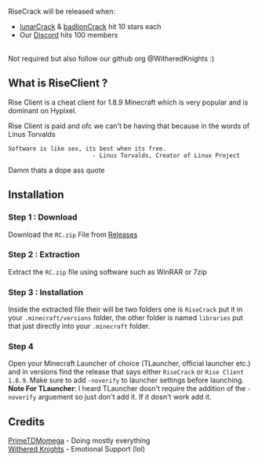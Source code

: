RiseCrack will be released when:
 - [lunarCrack](https://github.com/WitheredKnights/lunarCrack/) & [badlionCrack](https://github.com/WitheredKnights/badlionCrack/) hit 10 stars each
 - Our [Discord](https://discord.gg/n4pYK7Bwhu) hits 100 members
<br>
Not required but also follow our github org @WitheredKnights :)


## What is RiseClient ?
Rise Client is a cheat client for 1.8.9 Minecraft which is very popular and is dominant on Hypixel.

Rise Client is paid and ofc we can't be having that because in the words of Linus Torvalds
```
Software is like sex, its best when its free.
                        - Linus Torvalds, Creator of Linux Project
```
Damm thats a dope ass quote

## Installation 

### Step 1 : Download
 Download the `RC.zip` File from [Releases](https://github.com/WitheredKnights/riseCrack/releases/tag/1.0.0)
 ### Step 2 : Extraction
 Extract the `RC.zip` file using software such as WinRAR or 7zip
 ### Step 3 : Installation
 Inside the extracted file their will be two folders one is `RiseCrack` put it in your `.minecraft/versions` folder, the other folder is named `libraries` put that just directly into your `.minecraft` folder.
 ### Step 4
 Open your Minecraft Launcher of choice (TLauncher, official launcher etc.) and in versions find the release that says either `RiseCrack` or `Rise Client 1.8.9`. Make sure to add `-noverify` to launcher settings before launching.
<br>
**Note For TLauncher**: I heard TLauncher dosn't require the addition of the `-noverify` arguement so just don't add it. If it dosn't work add it.


## Credits
[PrimeTDMomega](https://github.com/PrimeTDMomega/) - Doing mostly everything
<br>
[Withered Knights](https://dsc.gg/witheredknights) - Emotional Support (lol)

